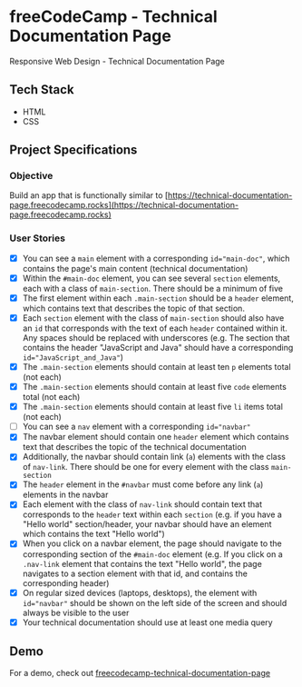# freeCodeCamp - Technical Documentation Page

Responsive Web Design - Technical Documentation Page

## Tech Stack

- HTML
- CSS

## Project Specifications

### Objective

Build an app that is functionally similar to [https://technical-documentation-page.freecodecamp.rocks](https://technical-documentation-page.freecodecamp.rocks)

### User Stories

- [x] You can see a `main` element with a corresponding `id="main-doc"`, which contains the page's main content (technical documentation)
- [x] Within the `#main-doc` element, you can see several `section` elements, each with a class of `main-section`. There should be a minimum of five
- [x] The first element within each `.main-section` should be a `header` element, which contains text that describes the topic of that section.
- [x] Each `section` element with the class of `main-section` should also have an `id` that corresponds with the text of each `header` contained within it. Any spaces should be replaced with underscores (e.g. The section that contains the header "JavaScript and Java" should have a corresponding `id="JavaScript_and_Java"`)
- [x] The `.main-section` elements should contain at least ten `p` elements total (not each)
- [x] The `.main-section` elements should contain at least five `code` elements total (not each)
- [x] The `.main-section` elements should contain at least five `li` items total (not each)
- [ ] You can see a `nav` element with a corresponding `id="navbar"`
- [x] The navbar element should contain one `header` element which contains text that describes the topic of the technical documentation
- [x] Additionally, the navbar should contain link (`a`) elements with the class of `nav-link`. There should be one for every element with the class `main-section`
- [x] The `header` element in the `#navbar` must come before any link (`a`) elements in the navbar
- [x] Each element with the class of `nav-link` should contain text that corresponds to the `header` text within each `section` (e.g. if you have a "Hello world" section/header, your navbar should have an element which contains the text "Hello world")
- [x] When you click on a navbar element, the page should navigate to the corresponding section of the `#main-doc` element (e.g. If you click on a `.nav-link` element that contains the text "Hello world", the page navigates to a section element with that id, and contains the corresponding header)
- [x] On regular sized devices (laptops, desktops), the element with `id="navbar"` should be shown on the left side of the screen and should always be visible to the user
- [x] Your technical documentation should use at least one media query

## Demo

For a demo, check out [freecodecamp-technical-documentation-page](https://alexperronnet.github.io/freecodecamp-technical-documentation-page/)
